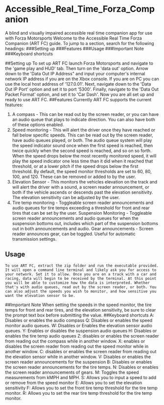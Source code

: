 # Accessible_Real_Time_Forza_Companion
A blind and visually impaired  accessible real time companion app for use with Forza Motorsports
Welcome to the Accessible Real Time Forza Companion (ART FC) guide.
To jump to a section, search for the following headings:
###Setting up
###Features
###Usage
###Important Note
###Keyboard shortcuts

##Setting up
    To set up ART FC launch Forza Motorsports and navigate to the 'game play and HUD' tab. Then turn on the 'data out' option. Arrow down to the 'Data Out IP Address" and input your computer's internal network IP address if you are on the Xbox console. If you are on PC you can use the local host address of '127.0.01'. Next, navigate down to the 'Data Out IP Port' option and set it to port '5300'. Finally, navigate to the 'Data Out Packet Format' option, and set it to 'Car Dash'. Now you are all set up and ready to use ART FC.
##Features
    Currently ART FC supports the current features:
1. A compass - This can be read out by the screen reader, or you can have an audio queue that plays to indicate direction. You can also have both of these options enabled.
2. Speed monitoring - This will alert the driver once they have reached or fall below specific speeds. This can be read out by the screen reader, have audio queues played, or both. The audio queue system will play the speed indicator sound once when the first speed is reached, then twice quickly when the second speed is reached, and so on so forth. When the speed drops below the most recently monitored speed, it will play the speed indicator one less time than it did when it reached that threshold, or at a lower pitch if the speed drops below the first threshold. By default, the speed monitor thresholds are set to 60, 80, 100, and 120. These can be removed or added to by the user.
3. Elevation Sensor - This monitors the vehicles elevation on the track and will alert the driver with a sound, a screen reader announcement, or both if the vehicle ascends or descends past the elevation sensitivity. The elevation sensitivity can be adjusted by the user.
3. Tire temp monitoring - Toggleable screen reader announcements and audio queues for tire temps exceeding a threshold for front and rear tires that can be set by the user.
Suspension Monitoring - Toggleable screen reader announcements and audio queues for when the suspension bottoms out, includes which part of the suspension bottoms out in both announcements and audio.
Gear announcements - Screen reader announces gear, can be toggled. Useful for automatic transmission settings.
## Usage
    To use ART FC, extract the zip folder and run the executable provided. It will open a command line terminal and likely ask you for access to your network. Set it to allow. Once you are on a track with a car and racing, data will begin to be received by the terminal. At this point you will be able to customize how the data is interpreted. Whether that's with audio queues, read out by the screen reader, or both. You can also adjust the speeds you wish to monitor, and how sensitive you want the elevation sensor to be.
##Important Note
    When setting the speeds in the speed monitor, the tire temps for front and rear tires,  and the elevation sensitivity, be sure to clear the prompt text box before submitting the value.
##Keyboard shortcuts
A: Disables or enables the audio compass
Q: Disables or enables the speed monitor audio queues.
W: Disables or Enables the elevation sensor audio queues.
Y: Enables or disables the suspension audio queues
H: Disables or enables the tire temp audio queues
Z: disables or enables the screen reader from reading out the compass while in another window.
X: enables or disables the screen reader from reading out the speed monitor while in another window.
C: disables or enables the screen reader from reading out the elevation sensor while in another window.
V: Disables or enables the screen reader announcements for the suspension
B: Disables or enables the screen reader announcements for the tire temps.
N: Disables or enables the screen reader announcements of gears.
M: Toggles the speed measurements from kMPH and MPH.
S: Allows you to input a speed to add or remove from the speed monitor
E: Allows you to set the elevation sensitivity
F: Allows you to set the front tire temp threshold for the tire temp monitor.
R: Allows you to set the rear tire temp threshold for the tire temp monitor.